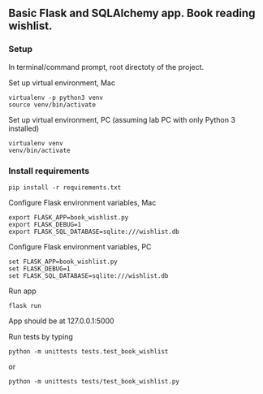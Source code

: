 ## Basic Flask and SQLAlchemy app. Book reading wishlist.

### Setup

In terminal/command prompt, root directoty of the project.

Set up virtual environment, Mac

```
virtualenv -p python3 venv
source venv/bin/activate
```

Set up virtual environment, PC (assuming lab PC with only Python 3 installed)

```
virtualenv venv
venv/bin/activate
```

### Install requirements

```
pip install -r requirements.txt
```

Configure Flask environment variables, Mac

```
export FLASK_APP=book_wishlist.py
export FLASK_DEBUG=1
export FLASK_SQL_DATABASE=sqlite:///wishlist.db
```

Configure Flask environment variables, PC

```
set FLASK_APP=book_wishlist.py
set FLASK_DEBUG=1
set FLASK_SQL_DATABASE=sqlite:///wishlist.db
```

Run app

```
flask run
```

App should be at 127.0.0.1:5000


Run tests by typing

```
python -m unittests tests.test_book_wishlist
```
or
```
python -m unittests tests/test_book_wishlist.py
```
